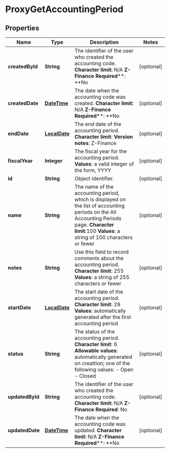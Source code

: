 
# ProxyGetAccountingPeriod

## Properties
Name | Type | Description | Notes
------------ | ------------- | ------------- | -------------
**createdById** | **String** |  The identifier of the user who created the accounting code. **Character limit:** N/A **Z-Finance Required****: **No  |  [optional]
**createdDate** | [**DateTime**](DateTime.md) |  The date when the accounting code was created. **Character limit:** N/A **Z-Finance Required****: **No  |  [optional]
**endDate** | [**LocalDate**](LocalDate.md) |  The end date of the accounting period. **Character limit**: **Version notes**: Z-Finance  |  [optional]
**fiscalYear** | **Integer** |  The fiscal year for the accounting period. **Values**: a valid integer of the form, YYYY  |  [optional]
**id** | **String** | Object identifier. |  [optional]
**name** | **String** |  The name of the accounting period, which is displayed on the list of accounting periods on the All Accounting Periods page. **Character limit**:100 **Values**: a string of 100 characters or fewer  |  [optional]
**notes** | **String** | Use this field to record comments about the accounting period. **Character limit**: 255 **Values**: a string of 255 characters or fewer  |  [optional]
**startDate** | [**LocalDate**](LocalDate.md) |  The start date of the accounting period. **Character limit**: 29 **Values**: automatically generated after the first accounting period  |  [optional]
**status** | **String** |  The status of the accounting period. **Character limit**: 6 **Allowable values**: automatically generated on creattion; one of the following values:  - Open - Closed  |  [optional]
**updatedById** | **String** |  The identifier of the user who created the accounting code. **Character limit:** N/A **Z-Finance Required**: No  |  [optional]
**updatedDate** | [**DateTime**](DateTime.md) |  The date when the accounting code was updated. **Character limit:** N/A **Z-Finance Required****: **No  |  [optional]



